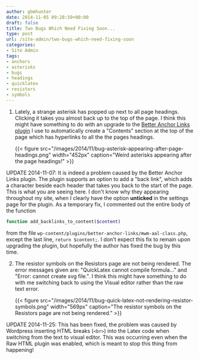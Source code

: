 ```yaml
---
author: gbmhunter
date: 2014-11-05 09:28:59+00:00
draft: false
title: Two Bugs Which Need Fixing Soon...
type: post
url: /site-admin/two-bugs-which-need-fixing-soon
categories:
- Site Admin
tags:
- anchors
- asterisks
- bugs
- headings
- quicklatex
- resistors
- symbols
---
```


1. Lately, a strange asterisk has popped up next to all page headings. Clicking it takes you almost back up to the top of the page. I think this might have something to do with an upgrade to the [Better Anchor Links plugin](https://wordpress.org/plugins/better-anchor-links/) I use to automatically create a "Contents" section at the top of the page which has hyperlinks to all the the pages headings.

    {{< figure src="/images/2014/11/bug-asterisk-appearing-after-page-headings.png" width="452px" caption="Weird asterisks appearing after the page headings!"  >}}

UPDATE 2014-11-07: It is indeed a problem caused by the Better Anchor Links plugin. The plugin supports an option to add a "back link", which adds a character beside each header that takes you back to the start of the page. This is what you are seeing here. I don't know why they appearing throughout my site, when I clearly have the option **unticked** in the settings page for the plugin. As a temporary fix, I commented out the entire body of the function 

```php    
function add_backlinks_to_content($content)
```

from the file `wp-content/plugins/better-anchor-links/mwm-aal-class.php`, except the last line, `return $content;`. I don't expect this fix to remain upon upgrading the plugin, but hopefully the author has fixed the bug by this time.

2. The resistor symbols on the Resistors page are not being rendered. The error messages given are: "QuickLatex cannot compile formula..." and "Error: cannot create svg file.". I think this might have something to do with me switching back to using the Visual editor rather than the raw text error.  

    {{< figure src="/images/2014/11/bug-quick-latex-not-rendering-resistor-symbols.png" width="569px" caption="The resistor symbols on the Resistors page are not being rendered."  >}}

UPDATE 2014-11-25: This has been fixed, the problem was caused by Wordpress inserting HTML breaks (`<br>`) into the Latex code when switching from the text to visual editor. This was occurring even when the Raw HTML plugin was enabled, which is meant to stop this thing from happening!
